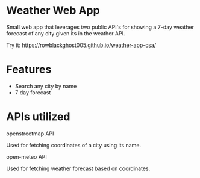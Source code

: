 ﻿# Weather Web App
 Small web app that leverages two public API's for showing a 7-day weather forecast of any city given its in the weather API.

Try it: https://rowblackghost005.github.io/weather-app-csa/

 # Features
 - Search any city by name
 - 7 day forecast

# APIs utilized
openstreetmap API

Used for fetching coordinates of a city using its name.

open-meteo API

Used for fetching weather forecast based on coordinates.
